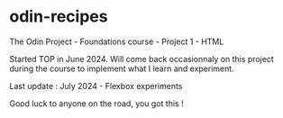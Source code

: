 # odin-recipes

The Odin Project - Foundations course - Project 1 - HTML


Started TOP in June 2024. Will come back occasionnaly on this project during the course to implement what I learn and experiment.

Last update : July 2024 - Flexbox experiments

Good luck to anyone on the road, you got this !